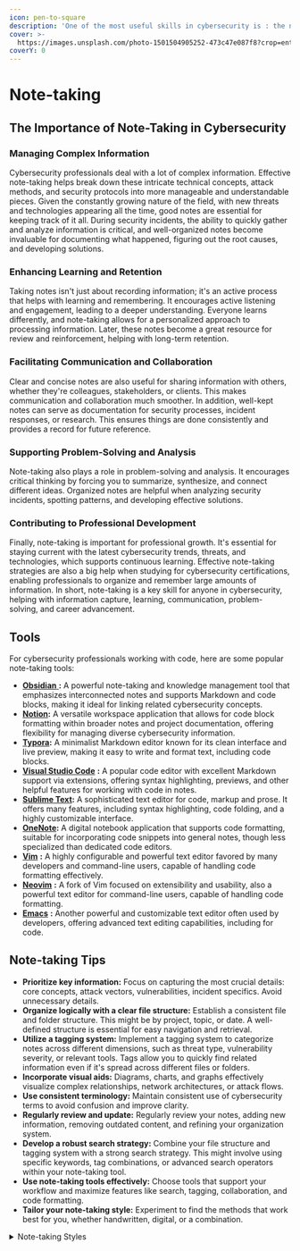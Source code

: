 ```yaml
---
icon: pen-to-square
description: 'One of the most useful skills in cybersecurity is : the note-taking skill'
cover: >-
  https://images.unsplash.com/photo-1501504905252-473c47e087f8?crop=entropy&cs=srgb&fm=jpg&ixid=M3wxOTcwMjR8MHwxfHNlYXJjaHw0fHxub3RlfGVufDB8fHx8MTczOTI3MzY1M3ww&ixlib=rb-4.0.3&q=85
coverY: 0
---
```


# Note-taking

## The Importance of Note-Taking in Cybersecurity

### Managing Complex Information

Cybersecurity professionals deal with a lot of complex information. Effective note-taking helps break down these intricate technical concepts, attack methods, and security protocols into more manageable and understandable pieces. Given the constantly growing nature of the field, with new threats and technologies appearing all the time, good notes are essential for keeping track of it all. During security incidents, the ability to quickly gather and analyze information is critical, and well-organized notes become invaluable for documenting what happened, figuring out the root causes, and developing solutions.

### Enhancing Learning and Retention

Taking notes isn't just about recording information; it's an active process that helps with learning and remembering. It encourages active listening and engagement, leading to a deeper understanding. Everyone learns differently, and note-taking allows for a personalized approach to processing information. Later, these notes become a great resource for review and reinforcement, helping with long-term retention.

### Facilitating Communication and Collaboration

Clear and concise notes are also useful for sharing information with others, whether they're colleagues, stakeholders, or clients. This makes communication and collaboration much smoother. In addition, well-kept notes can serve as documentation for security processes, incident responses, or research. This ensures things are done consistently and provides a record for future reference.

### Supporting Problem-Solving and Analysis

Note-taking also plays a role in problem-solving and analysis. It encourages critical thinking by forcing you to summarize, synthesize, and connect different ideas. Organized notes are helpful when analyzing security incidents, spotting patterns, and developing effective solutions.

### Contributing to Professional Development

Finally, note-taking is important for professional growth. It's essential for staying current with the latest cybersecurity trends, threats, and technologies, which supports continuous learning. Effective note-taking strategies are also a big help when studying for cybersecurity certifications, enabling professionals to organize and remember large amounts of information. In short, note-taking is a key skill for anyone in cybersecurity, helping with information capture, learning, communication, problem-solving, and career advancement.

## Tools

For cybersecurity professionals working with code, here are some popular note-taking tools:

* [**Obsidian** ](https://obsidian.md/)**:** A powerful note-taking and knowledge management tool that emphasizes interconnected notes and supports Markdown and code blocks, making it ideal for linking related cybersecurity concepts.
* [**Notion**](https://www.notion.com/)**:** A versatile workspace application that allows for code block formatting within broader notes and project documentation, offering flexibility for managing diverse cybersecurity information.
* [**Typora**](https://typora.io/)**:** A minimalist Markdown editor known for its clean interface and live preview, making it easy to write and format text, including code blocks.
* [**Visual Studio Code**](https://code.visualstudio.com/) **:** A popular code editor with excellent Markdown support via extensions, offering syntax highlighting, previews, and other helpful features for working with code in notes.
* [**Sublime Text**](https://www.sublimetext.com/)**:** A sophisticated text editor for code, markup and prose. It offers many features, including syntax highlighting, code folding, and a highly customizable interface.
* [**OneNote**](https://www.onenote.com/)**:** A digital notebook application that supports code formatting, suitable for incorporating code snippets into general notes, though less specialized than dedicated code editors.
* [**Vim**](https://www.vim.org/) **:** A highly configurable and powerful text editor favored by many developers and command-line users, capable of handling code formatting effectively.
* [**Neovim**](https://neovim.io/) **:** A fork of Vim focused on extensibility and usability, also a powerful text editor for command-line users, capable of handling code formatting.
* [**Emacs**](https://www.gnu.org/software/emacs/) **:** Another powerful and customizable text editor often used by developers, offering advanced text editing capabilities, including for code.

## Note-taking Tips

* **Prioritize key information:** Focus on capturing the most crucial details: core concepts, attack vectors, vulnerabilities, incident specifics. Avoid unnecessary details.
* **Organize logically with a clear file structure:** Establish a consistent file and folder structure. This might be by project, topic, or date. A well-defined structure is essential for easy navigation and retrieval.
* **Utilize a tagging system:** Implement a tagging system to categorize notes across different dimensions, such as threat type, vulnerability severity, or relevant tools. Tags allow you to quickly find related information even if it's spread across different files or folders.
* **Incorporate visual aids:** Diagrams, charts, and graphs effectively visualize complex relationships, network architectures, or attack flows.
* **Use consistent terminology:** Maintain consistent use of cybersecurity terms to avoid confusion and improve clarity.
* **Regularly review and update:** Regularly review your notes, adding new information, removing outdated content, and refining your organization system.
* **Develop a robust search strategy:** Combine your file structure and tagging system with a strong search strategy. This might involve using specific keywords, tag combinations, or advanced search operators within your note-taking tool.
* **Use note-taking tools effectively:** Choose tools that support your workflow and maximize features like search, tagging, collaboration, and code formatting.
* **Tailor your note-taking style:** Experiment to find the methods that work best for you, whether handwritten, digital, or a combination.

<details>

<summary>Note-taking Styles</summary>

* [PARA Method ](https://youtube.com/playlist?list=PLVNXAaej57W52x2VpcEk8mA7k5yu_UCLe\&si=YdB4JL9rFPLvH93L)

</details>

